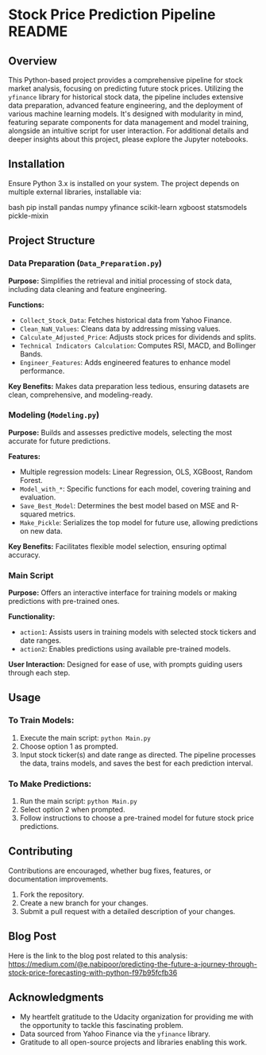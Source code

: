 # Stock Price Prediction Pipeline README

## Overview
This Python-based project provides a comprehensive pipeline for stock market analysis, focusing on predicting future stock prices. Utilizing the `yfinance` library for historical stock data, the pipeline includes extensive data preparation, advanced feature engineering, and the deployment of various machine learning models. It's designed with modularity in mind, featuring separate components for data management and model training, alongside an intuitive script for user interaction. For additional details and deeper insights about this project, please explore the Jupyter notebooks.

## Installation
Ensure Python 3.x is installed on your system. The project depends on multiple external libraries, installable via:

bash
pip install pandas numpy yfinance scikit-learn xgboost statsmodels pickle-mixin


## Project Structure

### Data Preparation (`Data_Preparation.py`)
**Purpose:** Simplifies the retrieval and initial processing of stock data, including data cleaning and feature engineering.

**Functions:**
- `Collect_Stock_Data`: Fetches historical data from Yahoo Finance.
- `Clean_NaN_Values`: Cleans data by addressing missing values.
- `Calculate_Adjusted_Price`: Adjusts stock prices for dividends and splits.
- `Technical Indicators Calculation`: Computes RSI, MACD, and Bollinger Bands.
- `Engineer_Features`: Adds engineered features to enhance model performance.

**Key Benefits:** Makes data preparation less tedious, ensuring datasets are clean, comprehensive, and modeling-ready.

### Modeling (`Modeling.py`)
**Purpose:** Builds and assesses predictive models, selecting the most accurate for future predictions.

**Features:**
- Multiple regression models: Linear Regression, OLS, XGBoost, Random Forest.
- `Model_with_*`: Specific functions for each model, covering training and evaluation.
- `Save_Best_Model`: Determines the best model based on MSE and R-squared metrics.
- `Make_Pickle`: Serializes the top model for future use, allowing predictions on new data.

**Key Benefits:** Facilitates flexible model selection, ensuring optimal accuracy.

### Main Script
**Purpose:** Offers an interactive interface for training models or making predictions with pre-trained ones.

**Functionality:**
- `action1`: Assists users in training models with selected stock tickers and date ranges.
- `action2`: Enables predictions using available pre-trained models.

**User Interaction:** Designed for ease of use, with prompts guiding users through each step.

## Usage

### To Train Models:
1. Execute the main script: `python Main.py`
2. Choose option 1 as prompted.
3. Input stock ticker(s) and date range as directed. The pipeline processes the data, trains models, and saves the best for each prediction interval.

### To Make Predictions:
1. Run the main script: `python Main.py`
2. Select option 2 when prompted.
3. Follow instructions to choose a pre-trained model for future stock price predictions.

## Contributing
Contributions are encouraged, whether bug fixes, features, or documentation improvements.

1. Fork the repository.
2. Create a new branch for your changes.
3. Submit a pull request with a detailed description of your changes.

## Blog Post
Here is the link to the blog post related to this analysis: https://medium.com/@e.nabipoor/predicting-the-future-a-journey-through-stock-price-forecasting-with-python-f97b95fcfb36

## Acknowledgments
- My heartfelt gratitude to the Udacity organization for providing me with the opportunity to tackle this fascinating problem.
- Data sourced from Yahoo Finance via the `yfinance` library.
- Gratitude to all open-source projects and libraries enabling this work.
